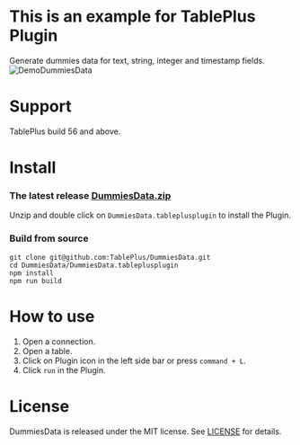 # This is an example for TablePlus Plugin

Generate dummies data for text, string, integer and timestamp fields.
![DemoDummiesData](https://media.giphy.com/media/l41JUfxhRuvHZH9Ju/giphy.gif)

# Support

TablePlus build 56 and above.

# Install

### The latest release [DummiesData.zip](https://github.com/TablePlus/DummiesData/files/1185177/DummiesData.zip)

Unzip and double click on `DummiesData.tableplusplugin` to install the Plugin.

### Build from source

```
git clone git@github.com:TablePlus/DummiesData.git
cd DummiesData/DummiesData.tableplusplugin
npm install
npm run build
```

# How to use

1. Open a connection.
2. Open a table.
3. Click on Plugin icon in the left side bar or press `command + L`.
4. Click `run` in the Plugin.

# License

DummiesData is released under the MIT license. See [LICENSE](https://github.com/TablePlus/DummiesData/blob/master/LICENSE) for details.
